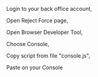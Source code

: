 Login to your back office account,

Open Reject Force page,

Open Browser Developer Tool,

Choose Console,

Copy script from file "console.js",

Paste on your Console
